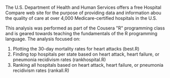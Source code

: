 The U.S. Department of Health and Human Services offers a free Hospital Compare web site for the purpose of providing data and information abou the quality of care at over 4,000 Medicare-certified hospitals in the U.S.  

This analysis was performed as part of the Cousera "R" programming class and is geared towards teaching the fundamentals of the R programming language.  The analysis focused on:

1.  Plotting the 30-day mortality rates for heart attacks (best.R)
2.  Finding top hospitals per state based on heart attack, heart failure, or pneumonia recidivism rates (rankhospital.R)
3.  Ranking all hospitals based on heart attack, heart failure, or pneumonia recidivism rates (rankall.R)